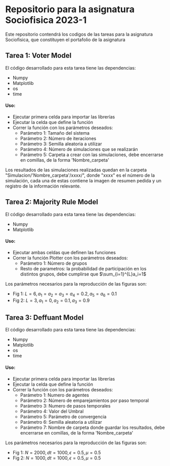 # Repositorio para la asignatura Sociofisica 2023-1
Este repositorio contendrá los codigos de las tareas para la asignatura Sociofisica, que constituyen el portafolio de la asignatura

Tarea 1: Voter Model
-------------------------
El código desarrollado para esta tarea tiene las dependencias:
* Numpy
* Matplotlib
* os
* time
#### Uso:
* Ejecutar primera celda para importar las librerías
* Ejecutar la celda que define la función
* Correr la función con los parámetros deseados:
    * Parámetro 1: Tamaño del sistema
    * Parámetro 2: Número de iteraciones
    * Parámetro 3: Semilla aleatoria a utilizar 
    * Parámetro 4: Número de simulaciones que se realizarán
    * Parámetro 5: Carpeta a crear con las simulaciones, debe encerrarse en comillas, de la forma 'Nombre_carpeta'

Los resultados de las simulaciones realizadas quedan en la carpeta "Simulacion/'Nombre_carpeta'/xxxx/", donde "xxxx" es el número de la simulación, cada una de estas contiene la imagen de resumen pedida y un registro de la información relevante.

Tarea 2: Majority Rule Model
------------------------------
El código desarrollado para esta tarea tiene las dependencias:
* Numpy
* Matplotlib
#### Uso:
* Ejecutar ambas celdas que definen las funciones
* Correr la función Plotter con los parámetros deseados:
    * Parámetro 1: Número de grupos
    * Resto de parametros: la probabilidad de participación en los distintos grupos, debe cumplirse que
    $\sum_{i=1}^{L}a_i=1$

Los parámetros necesarios para la reproducción de las figuras son:
* Fig 1: $L=6, a_1=a_2=a_3=a_4=0.2, a_5=a_6=0.1$ 
* Fig 2: $L=3, a_1=0,a_2=0.1,a_3=0.9$

Tarea 3: Deffuant Model
-------------------------
El código desarrollado para esta tarea tiene las dependencias:
* Numpy
* Matplotlib
* os
* time
#### Uso:
* Ejecutar primera celda para importar las librerías
* Ejecutar la celda que define la función
* Correr la función con los parámetros deseados:
    * Parámetro 1: Numero de agentes
    * Parámetro 2: Número de emparejamientos por paso temporal
    * Parámetro 3: Numero de pasos temporales
    * Parámetro 4: Valor del Umbral
    * Parámetro 5: Parámetro de convergencia
    * Parámetro 6: Semilla aleatoria a utilizar
    * Parámetro 7: Nombre de carpeta donde guardar los resultados, debe encerrarse en comillas, de la forma 'Nombre_carpeta'

Los parámetros necesarios para la reproducción de las figuras son:
* Fig 1: $N=2000, dt=1000, \epsilon=0.5, \mu = 0.5$ 
* Fig 2: $N=1000, dt=1000, \epsilon=0.5, \mu = 0.5$
